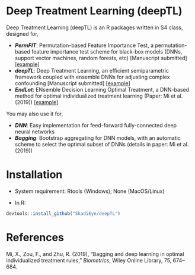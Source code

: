 Deep Treatment Learning (deepTL)
================

Deep Treatment Learning (deepTL) is an R packages written in S4 class,
designed for,

  - ***PermFIT***: Permutation-based Feature Importance Test, a
    permutation-based feature importance test scheme for black-box
    models (DNNs, support vector machines, random forests, etc)
    \[Manuscript submitted\]
    \[[example](https://github.com/SkadiEye/deepTL/blob/master/permfit.md)\]
  - ***deepTL***: Deep Treatment Learning, an efficient semiparametric
    framework coupled with ensemble DNNs for adjusting complex
    confounding \[Manuscript submitted\]
    \[[example](https://github.com/SkadiEye/deepTL/blob/master/deeptl.md)\]
  - ***EndLot***: ENsemble Decision Learning Optimal Treatment, a
    DNN-based method for optimal individualized treatment learning
    (Paper: Mi et al. (2019))
    \[[example](https://github.com/SkadiEye/deepTL/blob/master/endlot.md)\]

You may also use it for,

  - ***DNN***: Easy implementation for feed-forward fully-connected deep
    neural networks
  - ***Bagging***: Bootstrap aggregating for DNN models, with an
    automatic scheme to select the optimal subset of DNNs (details in
    paper: Mi et al. (2019))

# Installation

  - System requirement: Rtools (Windows); None (MacOS/Linux)

  - In R:

<!-- end list -->

``` r
devtools::install_github("SkadiEye/deepTL")
```

# References

<div id="refs" class="references">

<div id="ref-mi2019bagging">

Mi, X., Zou, F., and Zhu, R. (2019), “Bagging and deep learning in
optimal individualized treatment rules,” *Biometrics*, Wiley Online
Library, 75, 674–684.

</div>

</div>
